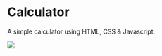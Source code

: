 # Calculator
A simple calculator using HTML, CSS &amp; Javascript:

<img stlye="width: 50%; height: 50%" src="https://i.imgur.com/qBk94LI.png">
